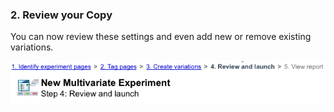 ### 2. Review your Copy

You can now review these settings and even add new or remove existing variations.

![step 3 - review your copy](/img/scenarios/gwo-copy-experiment-2-review.png)
